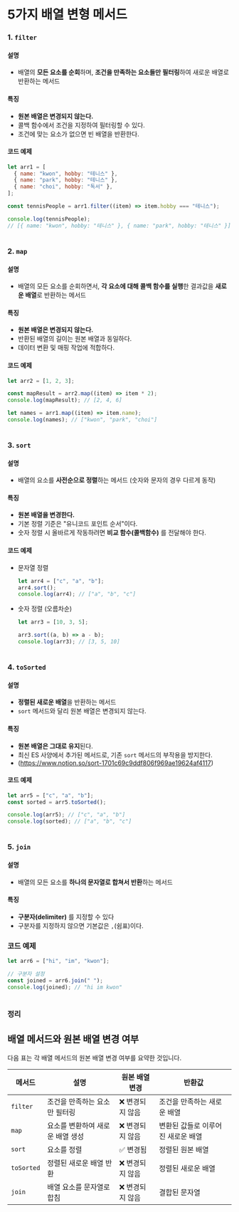 # 5가지 배열 변형 메서드

### 1. `filter`
#### 설명
- 배열의 **모든 요소를 순회**하며, **조건을 만족하는 요소들만 필터링**하여 새로운 배열로 반환하는 메서드

#### 특징
- **원본 배열은 변경되지 않는다.**
- 콜백 함수에서 조건을 지정하여 필터링할 수 있다.
- 조건에 맞는 요소가 없으면 빈 배열을 반환한다.

#### 코드 예제
```javascript
let arr1 = [
  { name: "kwon", hobby: "테니스" },
  { name: "park", hobby: "테니스" },
  { name: "choi", hobby: "독서" },
];

const tennisPeople = arr1.filter((item) => item.hobby === "테니스");

console.log(tennisPeople);
// [{ name: "kwon", hobby: "테니스" }, { name: "park", hobby: "테니스" }]
```

# 

### 2. `map`
#### 설명
- 배열의 모든 요소를 순회하면서, **각 요소에 대해 콜백 함수를 실행**한 결과값을 **새로운 배열**로 반환하는 메서드

#### 특징
- **원본 배열은 변경되지 않는다.**
- 반환된 배열의 길이는 원본 배열과 동일하다.
- 데이터 변환 및 매핑 작업에 적합하다.

#### 코드 예제
```javascript
let arr2 = [1, 2, 3];

const mapResult = arr2.map((item) => item * 2);
console.log(mapResult); // [2, 4, 6]

let names = arr1.map((item) => item.name);
console.log(names); // ["kwon", "park", "choi"]
```

# 

### 3. `sort`
#### 설명
- 배열의 요소를 **사전순으로 정렬**하는 메서드 (숫자와 문자의 경우 다르게 동작)

#### 특징
- **원본 배열을 변경한다.**
- 기본 정렬 기준은 "유니코드 포인트 순서"이다.
- 숫자 정렬 시 올바르게 작동하려면 **비교 함수(콜백함수)** 를 전달해야 한다.

#### 코드 예제
- 문자열 정렬
  ```javascript
  let arr4 = ["c", "a", "b"];
  arr4.sort();
  console.log(arr4); // ["a", "b", "c"]
  ```

- 숫자 정렬 (오름차순)
  ```javascript
  let arr3 = [10, 3, 5];
  
  arr3.sort((a, b) => a - b);
  console.log(arr3); // [3, 5, 10]
  ```

# 

### 4. `toSorted`
#### 설명
- **정렬된 새로운 배열**을 반환하는 메서드
- `sort` 메서드와 달리 원본 배열은 변경되지 않는다.

#### 특징
- **원본 배열은 그대로 유지**된다.
- 최신 ES 사양에서 추가된 메서드로, 기존 `sort` 메서드의 부작용을 방지한다.
- (https://www.notion.so/sort-1701c69c9ddf806f969ae19624af4117)

#### 코드 예제
```javascript
let arr5 = ["c", "a", "b"];
const sorted = arr5.toSorted();

console.log(arr5); // ["c", "a", "b"]
console.log(sorted); // ["a", "b", "c"]
```

# 

### 5. `join`
#### 설명
- 배열의 모든 요소를 **하나의 문자열로 합쳐서 반환**하는 메서드

#### 특징
- **구분자(delimiter)** 를 지정할 수 있다
- 구분자를 지정하지 않으면 기본값은 `,`(쉼표)이다.

### 코드 예제
```javascript
let arr6 = ["hi", "im", "kwon"];

// 구분자 설정
const joined = arr6.join(" ");
console.log(joined); // "hi im kwon"
```

# 

### 정리
## 배열 메서드와 원본 배열 변경 여부

다음 표는 각 배열 메서드의 원본 배열 변경 여부를 요약한 것입니다.

| 메서드       | 설명                              | 원본 배열 변경 | 반환값                         |
|--------------|-----------------------------------|----------------|--------------------------------|
| `filter`     | 조건을 만족하는 요소만 필터링      | ❌ 변경되지 않음 | 조건을 만족하는 새로운 배열     |
| `map`        | 요소를 변환하여 새로운 배열 생성   | ❌ 변경되지 않음 | 변환된 값들로 이루어진 새로운 배열 |
| `sort`       | 요소를 정렬                        | ✅ 변경됨        | 정렬된 원본 배열               |
| `toSorted`   | 정렬된 새로운 배열 반환            | ❌ 변경되지 않음 | 정렬된 새로운 배열             |
| `join`       | 배열 요소를 문자열로 합침          | ❌ 변경되지 않음 | 결합된 문자열                 |
